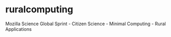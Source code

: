 # ruralcomputing
Mozilla Science Global Sprint - Citizen Science - Minimal Computing - Rural Applications
